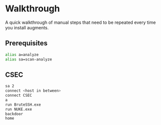 # Walkthrough

A quick walkthrough of manual steps that need to be repeated every time you install augments.

## Prerequisites

```bash
alias a=analyze
alias sa=scan-analyze
```


## CSEC

```bash
sa 2
connect <host in between>
connect CSEC
a
run BruteSSH.exe
run NUKE.exe
backdoor
home
```


